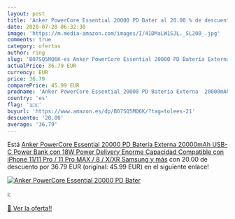 ```yaml
---
layout: post
title: 'Anker PowerCore Essential 20000 PD Bater al 20.00 % de descuento'
date: 2020-07-28 06:32:30
image: 'https://m.media-amazon.com/images/I/41DMaLW1SJL._SL200_.jpg'
comments: true
category: ofertas
author: ring
slug: 'B07SQ5MQ6K-es Anker PowerCore Essential 20000 PD Batería Externa  20000mAh USB-C Power Bank con 18W Power Delivery  Enorme Capacidad  Compatible con iPhone 11/11 Pro / 11 Pro MAX / 8 / X/XR  Samsung y más'
actualPrice: 36.79 EUR
currency: EUR
price: 36.79
comparePrice: 45.99 EUR
prodname: 'Anker PowerCore Essential 20000 PD Batería Externa  20000mAh USB-C Power Bank con 18W Power Delivery  Enorme Capacidad  Compatible con iPhone 11/11 Pro / 11 Pro MAX / 8 / X/XR  Samsung y más'
country: 'es'
flag: '🇪🇸'
buyurl: 'https://www.amazon.es/dp/B07SQ5MQ6K/?tag=tolees-21'
descuento: '20.00'
average: '36.79'
---
```


Está [Anker PowerCore Essential 20000 PD Batería Externa  20000mAh USB-C Power Bank con 18W Power Delivery  Enorme Capacidad  Compatible con iPhone 11/11 Pro / 11 Pro MAX / 8 / X/XR  Samsung y más](https://www.amazon.es/dp/B07SQ5MQ6K/?tag=tolees-21) con 20.00 de descuento por 36.79 EUR (original: 45.99 EUR) en el siguiente enlace!

[![Anker PowerCore Essential 20000 PD Bater](https://m.media-amazon.com/images/I/41DMaLW1SJL._SL200_.jpg)](https://www.amazon.es/dp/B07SQ5MQ6K/?tag=tolees-21)

ℹ️:


[🛒 Ver la oferta!!](https://www.amazon.es/dp/B07SQ5MQ6K/?tag=tolees-21)

